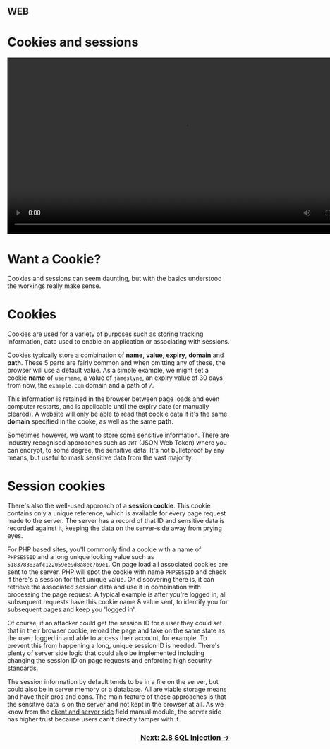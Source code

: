 ## WEB
# Cookies and sessions

<div align="center">
 <video src="https://github.com/alphyos/CyberStart-2023/assets/116646389/1cc849d3-0ef3-40c5-ae05-07f94006a1c7" width="800" />
</div>

# Want a Cookie?

Cookies and sessions can seem daunting, but with the basics understood the workings really make sense.

# Cookies
Cookies are used for a variety of purposes such as storing tracking information, data used to enable an application or associating with sessions.

Cookies typically store a combination of **name**, **value**, **expiry**, **domain** and **path**. These 5 parts are fairly common and when omitting any of these, the browser will use a default value. As a simple example, we might set a cookie **name** of `username`, a value of `jameslyne`, an expiry value of 30 days from now, the `example.com` domain and a path of `/`.

This information is retained in the browser between page loads and even computer restarts, and is applicable until the expiry date (or manually cleared). A website will only be able to read that cookie data if it's the same **domain** specified in the cooke, as well as the same **path**.

Sometimes however, we want to store some sensitive information. There are industry recognised approaches such as `JWT` (JSON Web Token) where you can encrypt, to some degree, the sensitive data. It's not bulletproof by any means, but useful to mask sensitive data from the vast majority.

# Session cookies

There's also the well-used approach of a **session cookie**. This cookie contains only a unique reference, which is available for every page request made to the server. The server has a record of that ID and sensitive data is recorded against it, keeping the data on the server-side away from prying eyes.

For PHP based sites, you'll commonly find a cookie with a name of `PHPSESSID` and a long unique looking value such as `518378383afc122059ee9d8a8ec7b9e1`. On page load all associated cookies are sent to the server. PHP will spot the cookie with name `PHPSESSID` and check if there's a session for that unique value. On discovering there is, it can retrieve the associated session data and use it in combination with processing the page request. A typical example is after you're logged in, all subsequent requests have this cookie name & value sent, to identify you for subsequent pages and keep you 'logged in'.

Of course, if an attacker could get the session ID for a user they could set that in their browser cookie, reload the page and take on the same state as the user; logged in and able to access their account, for example. To prevent this from happening a long, unique session ID is needed. There's plenty of server side logic that could also be implemented including changing the session ID on page requests and enforcing high security standards.

The session information by default tends to be in a file on the server, but could also be in server memory or a database. All are viable storage means and have their pros and cons. The main feature of these approaches is that the sensitive data is on the server and not kept in the browser at all. As we know from the [client and server side](TheClientAndServerSide2.2) field manual module, the server side has higher trust because users can't directly tamper with it.

### <div dir="rtl">[→ Next: 2.8 SQL Injection](SQLInjection2.9.md)
